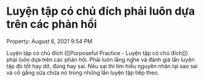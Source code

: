 # Luyện tập có chủ đích phải luôn dựa trên các phản hồi

Property: August 6, 2021 9:54 PM

Luyện tập có chủ đích ([[Purposeful Practice - Luyện tập có chủ đích]]) phải luôn dựa trên các phản hồi. Phải luôn lắng nghe và đánh giá lần luyện tập đó tốt hay dở, đúng hay sai. Nếu sai thì tìm hiểu nguyên nhân tại sao sai và cố gắng sửa chữa nó trong những lần luyện tập tiếp theo.